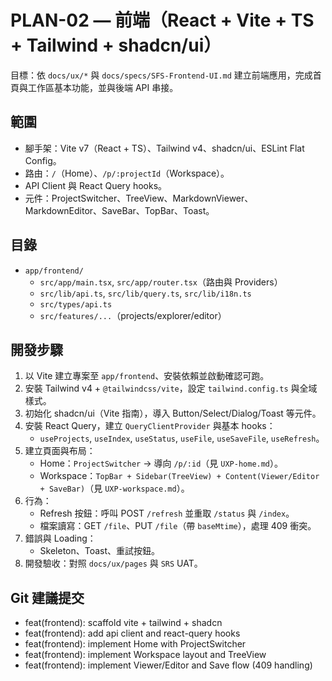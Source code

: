 # PLAN-02 — 前端（React + Vite + TS + Tailwind + shadcn/ui）

目標：依 `docs/ux/*` 與 `docs/specs/SFS-Frontend-UI.md` 建立前端應用，完成首頁與工作區基本功能，並與後端 API 串接。

## 範圍
- 腳手架：Vite v7（React + TS）、Tailwind v4、shadcn/ui、ESLint Flat Config。
- 路由：`/`（Home）、`/p/:projectId`（Workspace）。
- API Client 與 React Query hooks。
- 元件：ProjectSwitcher、TreeView、MarkdownViewer、MarkdownEditor、SaveBar、TopBar、Toast。

## 目錄
- `app/frontend/`
  - `src/app/main.tsx`, `src/app/router.tsx`（路由與 Providers）
  - `src/lib/api.ts`, `src/lib/query.ts`, `src/lib/i18n.ts`
  - `src/types/api.ts`
  - `src/features/...`（projects/explorer/editor）

## 開發步驟
1. 以 Vite 建立專案至 `app/frontend`、安裝依賴並啟動確認可跑。
2. 安裝 Tailwind v4 + `@tailwindcss/vite`，設定 `tailwind.config.ts` 與全域樣式。
3. 初始化 shadcn/ui（Vite 指南），導入 Button/Select/Dialog/Toast 等元件。
4. 安裝 React Query，建立 `QueryClientProvider` 與基本 hooks：
   - `useProjects`, `useIndex`, `useStatus`, `useFile`, `useSaveFile`, `useRefresh`。
5. 建立頁面與布局：
   - Home：`ProjectSwitcher` → 導向 `/p/:id`（見 `UXP-home.md`）。
   - Workspace：`TopBar + Sidebar(TreeView) + Content(Viewer/Editor + SaveBar)`（見 `UXP-workspace.md`）。
6. 行為：
   - Refresh 按鈕：呼叫 POST `/refresh` 並重取 `/status` 與 `/index`。
   - 檔案讀寫：GET `/file`、PUT `/file`（帶 `baseMtime`），處理 409 衝突。
7. 錯誤與 Loading：
   - Skeleton、Toast、重試按鈕。
8. 開發驗收：對照 `docs/ux/pages` 與 `SRS` UAT。

## Git 建議提交
- feat(frontend): scaffold vite + tailwind + shadcn
- feat(frontend): add api client and react-query hooks
- feat(frontend): implement Home with ProjectSwitcher
- feat(frontend): implement Workspace layout and TreeView
- feat(frontend): implement Viewer/Editor and Save flow (409 handling)
